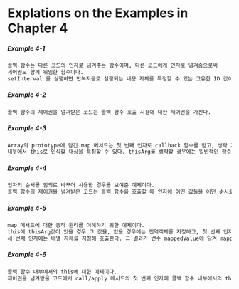 # Explations on the Examples in Chapter 4


##### Example 4-1
```bash
콜백 함수는 다른 코드의 인자로 넘겨주는 함수이며, 다른 코드에게 인자로 넘겨줌으로써 
제어권도 함께 위임한 함수이다. 
setInterval 를 실행하면 반복저긍로 실행되는 내용 자체를 특정할 수 있는 고유한 ID 값이 반환된다.
```
##### Example 4-2
```bash
콜백 함수의 제어권을 넘겨받은 코드는 콜백 함수 호출 시점에 대한 제어권을 가진다.
```

##### Example 4-3
```bash
Array의 prototype에 담긴 map 메서드는 첫 번째 인자로 callback 함수를 받고, 생략 가능한 두 번째 인자로 콜백 함수 
내부에서 this로 인식할 대상을 특정할 수 있다. thisArg를 생략할 경우에는 일반적인 함수와 마찬가지로 전역객체가 바인딩된다.
```

##### Example 4-4
```bash
인자의 순서를 임의로 바꾸어 사용한 경우를 보여준 예제이다.
콜백 함수의 제어권을 넘겨받은 코드는 콜백 함수를 호출할 때 인자에 어떤 값들을 어떤 순서로 넘길 것인지에 대한 제어권을 가진다.
```

##### Example 4-5
```bash
map 메서드에 대한 동작 원리를 이해하기 위한 예제이다.
this에 thisArg값이 있을 경우 그 값을, 없을 경우에는 전역객체를 지정하고, 첫 번째 인자에는 메서드의 this가 배열을 가리킬 것이므로 배열의 i번째 요소 값을, 두 번째 인자에는 i값을,
세 번째 인자에는 배열 자체를 지정해 호출한다. 그 결과가 변수 mappedValue에 담겨 mappedArr의 i번째 인자에 할당된다.
```

##### Example 4-6
```bash
콜백 함수 내부에서의 this에 대한 예제이다.
제어권을 넘겨받을 코드에서 call/apply 메서드의 첫 번째 인자에 콜백 함수 내부에서의 this가 될 대상을 명시적으로 바인딩하기 때문에 this에는 다른 값이 할당된다.
```


